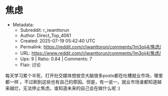# 焦虑

- Metadata:
  - Subreddit: r_iwanttorun
  - Author: Direct_Top_4061
  - Created: 2025-07-19 05:42:40 UTC
  - Permalink: https://reddit.com/r/iwanttorun/comments/1m3oij4/焦虑/
  - URL: https://www.reddit.com/r/iwanttorun/comments/1m3oij4/焦虑/
  - Ups: 9 | Ratio: 0.84 | Comments: 7
  - Flair: 讨论


每天学习累个半死，打开社交媒体想放空大脑很多posts都在吐槽就业市场，哪里都一样
。不过刷到这些也有自己的原因。但是，有一说一，就业市场谁都知道越来越烂，无法停止焦虑。谁知道未来的自己会在做什么呢
:)

